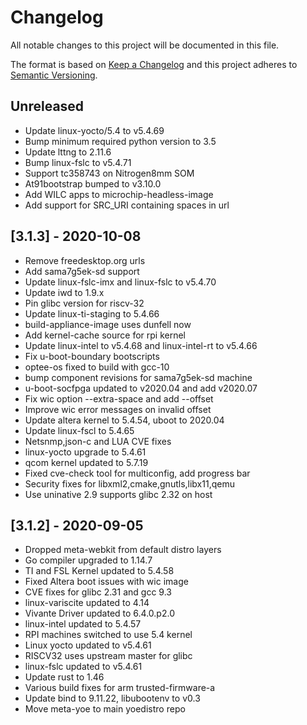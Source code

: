 # Changelog

All notable changes to this project will be documented in this file.

The format is based on [Keep a Changelog](http://keepachangelog.com/en/1.0.0/)
and this project adheres to [Semantic Versioning](http://semver.org/spec/v2.0.0.html).

## Unreleased

- Update linux-yocto/5.4 to v5.4.69
- Bump minimum required python version to 3.5
- Update lttng to 2.11.6
- Bump linux-fslc to v5.4.71
- Support tc358743 on Nitrogen8mm SOM
- At91bootstrap bumped to v3.10.0
- Add WILC apps to microchip-headless-image
- Add support for SRC_URI containing spaces in url

## [3.1.3] - 2020-10-08

- Remove freedesktop.org urls
- Add sama7g5ek-sd support
- Update linux-fslc-imx and linux-fslc to v5.4.70
- Update iwd to 1.9.x
- Pin glibc version for riscv-32
- Update linux-ti-staging to 5.4.66
- build-appliance-image uses dunfell now
- Add kernel-cache source for rpi kernel
- Update linux-intel to v5.4.68 and linux-intel-rt to v5.4.66
- Fix u-boot-boundary bootscripts
- optee-os fixed to build with gcc-10
- bump component revisions for sama7g5ek-sd machine
- u-boot-socfpga updated to v2020.04 and add v2020.07
- Fix wic option --extra-space and add --offset
- Improve wic error messages on invalid offset
- Update altera kernel to 5.4.54, uboot to 2020.04
- Update linux-fscl to 5.4.65
- Netsnmp,json-c and LUA CVE fixes
- linux-yocto upgrade to 5.4.61
- qcom kernel updated to 5.7.19
- Fixed cve-check tool for multiconfig, add progress bar
- Security fixes for libxml2,cmake,gnutls,libx11,qemu
- Use uninative 2.9 supports glibc 2.32 on host
 
## [3.1.2] - 2020-09-05

- Dropped meta-webkit from default distro layers
- Go compiler upgraded to 1.14.7
- TI and FSL Kernel updated to 5.4.58
- Fixed Altera boot issues with wic image
- CVE fixes for glibc 2.31 and gcc 9.3
- linux-variscite updated to 4.14
- Vivante Driver updated to 6.4.0.p2.0
- linux-intel updated to 5.4.57
- RPI machines switched to use 5.4 kernel
- Linux yocto updated to v5.4.61
- RISCV32 uses upstream master for glibc
- linux-fslc updated to v5.4.61
- Update rust to 1.46
- Various build fixes for arm trusted-firmware-a
- Update bind to 9.11.22, libubootenv to v0.3
- Move meta-yoe to main yoedistro repo
